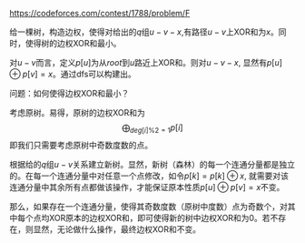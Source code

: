https://codeforces.com/contest/1788/problem/F

给一棵树，构造边权，使得对给出的$q$组$u-v-x$,有路径$u-v$上XOR和为$x$。同时，使得树的边权XOR和最小。

对$u-v$而言，定义$p[u]$为从$root$到$u$路近上XOR和。则对$u-v-x$, 显然有$p[u] \oplus p[v] = x$。通过dfs可以构建出。

问题：如何使得边权XOR和最小？

考虑原树。易得，原树的边权XOR和为
$$
\bigoplus_{deg[i]\%2=1} p[i]
$$
即我们只需要考虑原树中奇数度数的点。

根据给的$q$组$u-v$关系建立新树。显然，新树（森林）的每一个连通分量都是独立的。在每一个连通分量中对任意一个点修改，如令$p[k] = p[k]\oplus x$, 就需要对该连通分量中其余所有点都做该操作，才能保证原本性质$p[u]\oplus p[v] = x$不变。

那么，如果存在一个连通分量，使得其奇数度数（原树中度数）点为奇数个，对其中每个点均XOR原本的边权XOR和，即可使得新的树中边权XOR和为$0$。若不存在，则显然，无论做什么操作，最终边权XOR和不变。
